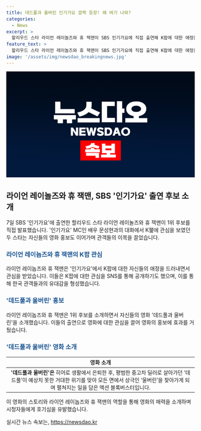 ```yaml
---
title: 데드풀과 울버린 인기가요 깜짝 등장! 왜 여기 나와?
categories:
  - News
excerpt: >
  할리우드 스타 라이언 레이놀즈와 휴 잭맨이 SBS 인기가요에 직접 출연해 K팝에 대한 애정을 드러내며 이목을 끌었습니다. 두 배우는 1위 후보인 뉴진스와 이영지 투어스를 직접 소개하고, 자신들의 영화 데드풀과 울버린을 홍보하기도 했습니다. 특히 라이언 레이놉스는 SNS를 통해 K팝 아티스트에 대한 특별한 관심을 보였고, 휴 잭맨은 서울시 홍보대사로 임명된 경력을 갖고 있어 한국 팬들의 관심을 끌었습니다.
feature_text: >
  할리우드 스타 라이언 레이놀즈와 휴 잭맨이 SBS 인기가요에 직접 출연해 K팝에 대한 애정을 드러내며 이목을 끌었습니다. 두 배우는 1위 후보인 뉴진스와 이영지 투어스를 직접 소개하고, 자신들의 영화 데드풀과 울버린을 홍보하기도 했습니다. 특히 라이언 레이놉스는 SNS를 통해 K팝 아티스트에 대한 특별한 관심을 보였고, 휴 잭맨은 서울시 홍보대사로 임명된 경력을 갖고 있어 한국 팬들의 관심을 끌었습니다.
image: '/assets/img/newsdao_breakingnews.jpg'
---
```


<p><img src="/assets/img/newsdao_breakingnews.jpg" alt="flaretime 속보" /></p>

<h2 data-ke-size="size26">라이언 레이놀즈와 휴 잭맨, SBS '인기가요' 출연 후보 소개</h2>

<p data-ke-size="size16">7일 SBS '인기가요'에 출연한 할리우드 스타 라이언 레이놀즈와 휴 잭맨이 1위 후보를 직접 발표했습니다. '인기가요' MC인 배우 문성현과의 대화에서 K팵에 관심을 보였던 두 스타는 자신들의 영화 홍보도 이어가며 관객들의 이목을 끌었습니다.</p>

<h3><b><span style="color: #1a5490;">라이언 레이놉즈와 휴 잭맨의 K팝 관심</span></b></h3>

<p data-ke-size="size16">라이언 레이놉즈와 휴 잭맨은 '인기가요'에서 K팝에 대한 자신들의 애정을 드러내면서 관심을 받았습니다. 이들은 K팝에 대한 관심을 SNS를 통해 공개하기도 했으며, 이를 통해 한국 관객들과의 유대감을 형성했습니다.</p>

<h3><b><span style="color: #1a5490;">'데드풀과 울버린' 홍보</span></b></h3>

<p data-ke-size="size16">라이언 레이놉즈와 휴 잭맨은 1위 후보를 소개하면서 자신들의 영화 '데드풀과 울버린'을 소개했습니다. 이들의 출연으로 영화에 대한 관심을 끌어 영화의 홍보에 효과를 거뒀습니다.</p>

<h3><b><span style="color: #1a5490;">'데드풀과 울버린' 영화 소개</span></b></h3>

<table>
    <thead>
        <tr>
            <th style="text-align: center;">영화 소개</th>
        </tr>
    </thead>
    <tbody>
        <tr>
            <td style="text-align: center; height: 17px;"><b>'데드풀과 울버린'은</b> 히어로 생활에서 은퇴한 후, 평범한 중고차 딜러로 살아가던 ‘데드풀’이 예상치 못한 거대한 위기를 맞아 모든 면에서 상극인 ‘울버린’을 찾아가게 되며 펼쳐지는 일을 담은 액션 블록버스터입니다.</td>
    </tr>
    </tbody>
</table>

<p data-ke-size="size16">이 영화의 스토리와 라이언 레이놉즈와 휴 잭맨의 역할을 통해 영화의 매력을 소개하며 시청자들에게 호기심을 유발했습니다.</p>
실시간 뉴스 속보는, <a href="https://newsdao.kr" rel="dofollow">https://newsdao.kr</a>


